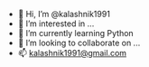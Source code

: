 - 👋 Hi, I’m @kalashnik1991
- 👀 I’m interested in ...
- 🌱 I’m currently learning Python
- 💞️ I’m looking to collaborate on ...
- 📫 kalashnik1991@gmail.com

<!---
kalashnik1991/kalashnik1991 is a ✨ special ✨ repository because its `README.md` (this file) appears on your GitHub profile.
You can click the Preview link to take a look at your changes.
--->

